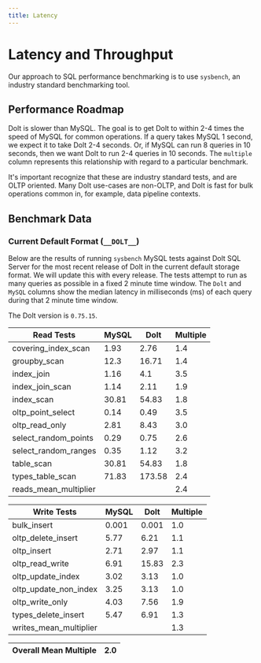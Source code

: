 ```yaml
---
title: Latency
---
```


# Latency and Throughput

Our approach to SQL performance benchmarking is to use `sysbench`, an
industry standard benchmarking tool.

## Performance Roadmap

Dolt is slower than MySQL. The goal is to get Dolt to within 2-4 times
the speed of MySQL for common operations. If a query takes MySQL 1
second, we expect it to take Dolt 2-4 seconds. Or, if MySQL can run 8
queries in 10 seconds, then we want Dolt to run 2-4 queries in 10
seconds. The `multiple` column represents this relationship with
regard to a particular benchmark.

It's important recognize that these are industry standard tests, and
are OLTP oriented. Many Dolt use-cases are non-OLTP, and Dolt is fast
for bulk operations common in, for example, data pipeline contexts.

## Benchmark Data

### Current Default Format (`__DOLT__`)

Below are the results of running `sysbench` MySQL tests against Dolt
SQL Server for the most recent release of Dolt in the current default 
storage format. We will update this with every release. The tests 
attempt to run as many queries as possible in a fixed 2 minute time 
window. The `Dolt` and `MySQL` columns show the median latency in 
milliseconds (ms) of each query during that 2 minute time window.

The Dolt version is `0.75.15`.

<!-- START___DOLT___LATENCY_RESULTS_TABLE -->
|       Read Tests        | MySQL |  Dolt  | Multiple |
|-------------------------|-------|--------|----------|
| covering\_index\_scan   |  1.93 |   2.76 |      1.4 |
| groupby\_scan           |  12.3 |  16.71 |      1.4 |
| index\_join             |  1.16 |    4.1 |      3.5 |
| index\_join\_scan       |  1.14 |   2.11 |      1.9 |
| index\_scan             | 30.81 |  54.83 |      1.8 |
| oltp\_point\_select     |  0.14 |   0.49 |      3.5 |
| oltp\_read\_only        |  2.81 |   8.43 |      3.0 |
| select\_random\_points  |  0.29 |   0.75 |      2.6 |
| select\_random\_ranges  |  0.35 |   1.12 |      3.2 |
| table\_scan             | 30.81 |  54.83 |      1.8 |
| types\_table\_scan      | 71.83 | 173.58 |      2.4 |
| reads\_mean\_multiplier |       |        |      2.4 |

|       Write Tests        | MySQL | Dolt  | Multiple |
|--------------------------|-------|-------|----------|
| bulk\_insert             | 0.001 | 0.001 |      1.0 |
| oltp\_delete\_insert     |  5.77 |  6.21 |      1.1 |
| oltp\_insert             |  2.71 |  2.97 |      1.1 |
| oltp\_read\_write        |  6.91 | 15.83 |      2.3 |
| oltp\_update\_index      |  3.02 |  3.13 |      1.0 |
| oltp\_update\_non\_index |  3.25 |  3.13 |      1.0 |
| oltp\_write\_only        |  4.03 |  7.56 |      1.9 |
| types\_delete\_insert    |  5.47 |  6.91 |      1.3 |
| writes\_mean\_multiplier |       |       |      1.3 |

| Overall Mean Multiple | 2.0 |
|-----------------------|-----|
<!-- END___DOLT___LATENCY_RESULTS_TABLE -->
<br/>
